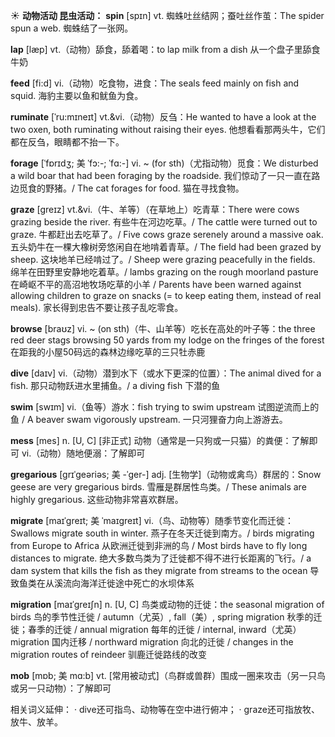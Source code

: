 ☀ <span class="category">**动物活动 昆虫活动：**</span>
<span class="vocabulary">**spin**</span> [spɪn] 
<span class="definition">vt. 蜘蛛吐丝结网；蚕吐丝作茧：</span>The spider spun a web. 蜘蛛结了一张网。

<span class="vocabulary">**lap**</span> [læp] 
<span class="definition">vt.（动物）舔食，舔着喝：</span>to lap milk from a dish 从一个盘子里舔食牛奶

<span class="vocabulary">**feed**</span> [fi:d] 
<span class="definition">vi.（动物）吃食物，进食：</span>The seals feed mainly on fish and squid. 海豹主要以鱼和鱿鱼为食。
           
<span class="vocabulary">**ruminate**</span> [ˈru:mɪneɪt]
<span class="definition">vt.&vi.（动物）反刍：</span>He wanted to have a look at the two oxen, both ruminating without raising their eyes. 他想看看那两头牛，它们都在反刍，眼睛都不抬一下。
           
<span class="vocabulary">**forage**</span> [ˈfɒrɪdʒ; 美 ˈfɔ:-; ˈfɑ:-]
<span class="definition">vi. ~ (for sth)（尤指动物）觅食：</span>We disturbed a wild boar that had been foraging by the roadside. 我们惊动了一只一直在路边觅食的野猪。/ The cat forages for food. 猫在寻找食物。           

<span class="vocabulary">**graze**</span> [greɪz]
<span class="definition">vt.&vi.（牛、羊等）（在草地上）吃青草：</span>There were cows grazing beside the river. 有些牛在河边吃草。/ The cattle were turned out to graze. 牛都赶出去吃草了。/ Five cows graze serenely around a massive oak. 五头奶牛在一棵大橡树旁悠闲自在地啃着青草。/ The field had been grazed by sheep. 这块地羊已经啃过了。/ Sheep were grazing peacefully in the fields. 绵羊在田野里安静地吃着草。/ lambs grazing on the rough moorland pasture 在崎岖不平的高沼地牧场吃草的小羊 / Parents have been warned against allowing children to graze on snacks (= to keep eating them, instead of real meals). 家长得到忠告不要让孩子乱吃零食。
           
<span class="vocabulary">**browse**</span> [braʊz]
<span class="definition">vi. ~ (on sth)（牛、山羊等）吃长在高处的叶子等：</span>the three red deer stags browsing 50 yards from my lodge on the fringes of the forest 在距我的小屋50码远的森林边缘吃草的三只牡赤鹿

<span class="vocabulary">**dive**</span> [daɪv] 
<span class="definition">vi.（动物）潜到水下（或水下更深的位置）：</span>The animal dived for a fish. 那只动物跃进水里捕鱼。/ a diving fish 下潜的鱼

<span class="vocabulary">**swim**</span> [swɪm] 
<span class="definition">vi.（鱼等）游水：</span>fish trying to swim upstream 试图逆流而上的鱼 / A beaver swam vigorously upstream. 一只河狸奋力向上游游去。

<span class="vocabulary">**mess**</span> [mes] 
<span class="definition">n. [U, C] [非正式] 动物（通常是一只狗或一只猫）的粪便：</span>了解即可 <span class="definition">vi.（动物）随地便溺：</span>了解即可
           
<span class="vocabulary">**gregarious**</span> [grɪˈgeəriəs; 美 -ˈger-]
<span class="definition">adj. [生物学]（动物或禽鸟）群居的：</span>Snow geese are very gregarious birds. 雪雁是群居性鸟类。/ These animals are highly gregarious. 这些动物非常喜欢群居。
           
<span class="vocabulary">**migrate**</span> [maɪˈgreɪt; 美 ˈmaɪgreɪt]
<span class="definition">vi.（鸟、动物等）随季节变化而迁徙：</span>Swallows migrate south in winter. 燕子在冬天迁徙到南方。/ birds migrating from Europe to Africa 从欧洲迁徙到非洲的鸟 / Most birds have to fly long distances to migrate. 绝大多数鸟类为了迁徙都不得不进行长距离的飞行。/ a dam system that kills the fish as they migrate from streams to the ocean 导致鱼类在从溪流向海洋迁徙途中死亡的水坝体系
           
<span class="vocabulary">**migration**</span> [maɪˈgreɪʃn]
<span class="definition">n. [U, C] 鸟类或动物的迁徙：</span>the seasonal migration of birds 鸟的季节性迁徙 / autumn（尤英）, fall（美）, spring migration 秋季的迁徙；春季的迁徙 / annual migration 每年的迁徙 / internal, inward（尤英）migration 国内迁移 / northward migration 向北的迁徙 / changes in the migration routes of reindeer 驯鹿迁徙路线的改变
           
<span class="vocabulary">**mob**</span> [mɒb; 美 mɑ:b]
<span class="definition">vt. [常用被动式]（鸟群或兽群）围成一圈来攻击（另一只鸟或另一只动物）：</span>了解即可

相关词义延伸：
· dive还可指鸟、动物等在空中进行俯冲；
· graze还可指放牧、放牛、放羊。


